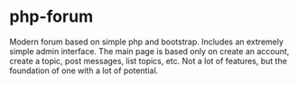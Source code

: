 # php-forum
Modern forum based on simple php and bootstrap. Includes an extremely simple admin interface. The main page is based only on create an account, create a topic, post messages, list topics, etc. Not a lot of features, but the foundation of one with a lot of potential.
